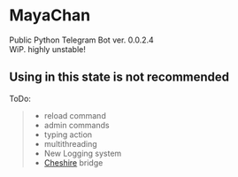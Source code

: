 # MayaChan
Public Python Telegram Bot
ver. 0.0.2.4 </br>
WiP. highly unstable! </br>
## Using in this state is not recommended

ToDo: 
> - reload command <br>
> - admin commands <br>
> - typing action <br>
> - multithreading <br>
> - New Logging system <br>
> - [Cheshire](https://github.com/HartiChan/CheshireProjectBot) bridge
